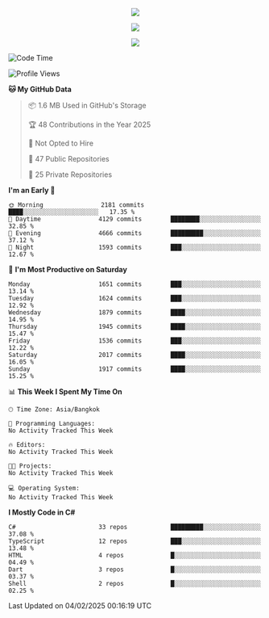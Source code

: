<p align="center">
  <a href="say-hi.gif"> 
    <img align="center" src="say-hi.gif"/>
  </a>
</p>
<p align="center">
  <a href="https://github.com/htthinh1999">
    <img align="center" src="https://github-readme-stats-kappa-pink.vercel.app/api?username=htthinh1999&show_icons=true&count_private=true&theme=dracula"/>
  </a>
</p>
<p align="center">
  <a href="https://github.com/htthinh1999">
    <img src="https://github-readme-stats-kappa-pink.vercel.app/api/top-langs/?username=htthinh1999&layout=compact&langs_count=6&count_private=true&hide=tsql,hlsl,glsl,shaderlab&theme=dracula"/>
  </a>
</p>

<!--START_SECTION:waka-->
![Code Time](http://img.shields.io/badge/Code%20Time-0%20secs-blue)

![Profile Views](http://img.shields.io/badge/Profile%20Views-0-blue)

**🐱 My GitHub Data** 

> 📦 1.6 MB Used in GitHub's Storage 
 > 
> 🏆 48 Contributions in the Year 2025
 > 
> 🚫 Not Opted to Hire
 > 
> 📜 47 Public Repositories 
 > 
> 🔑 25 Private Repositories 
 > 
**I'm an Early 🐤** 

```text
🌞 Morning                2181 commits        ████░░░░░░░░░░░░░░░░░░░░░   17.35 % 
🌆 Daytime                4129 commits        ████████░░░░░░░░░░░░░░░░░   32.85 % 
🌃 Evening                4666 commits        █████████░░░░░░░░░░░░░░░░   37.12 % 
🌙 Night                  1593 commits        ███░░░░░░░░░░░░░░░░░░░░░░   12.67 % 
```
📅 **I'm Most Productive on Saturday** 

```text
Monday                   1651 commits        ███░░░░░░░░░░░░░░░░░░░░░░   13.14 % 
Tuesday                  1624 commits        ███░░░░░░░░░░░░░░░░░░░░░░   12.92 % 
Wednesday                1879 commits        ████░░░░░░░░░░░░░░░░░░░░░   14.95 % 
Thursday                 1945 commits        ████░░░░░░░░░░░░░░░░░░░░░   15.47 % 
Friday                   1536 commits        ███░░░░░░░░░░░░░░░░░░░░░░   12.22 % 
Saturday                 2017 commits        ████░░░░░░░░░░░░░░░░░░░░░   16.05 % 
Sunday                   1917 commits        ████░░░░░░░░░░░░░░░░░░░░░   15.25 % 
```


📊 **This Week I Spent My Time On** 

```text
🕑︎ Time Zone: Asia/Bangkok

💬 Programming Languages: 
No Activity Tracked This Week

🔥 Editors: 
No Activity Tracked This Week

🐱‍💻 Projects: 
No Activity Tracked This Week

💻 Operating System: 
No Activity Tracked This Week
```

**I Mostly Code in C#** 

```text
C#                       33 repos            █████████░░░░░░░░░░░░░░░░   37.08 % 
TypeScript               12 repos            ███░░░░░░░░░░░░░░░░░░░░░░   13.48 % 
HTML                     4 repos             █░░░░░░░░░░░░░░░░░░░░░░░░   04.49 % 
Dart                     3 repos             █░░░░░░░░░░░░░░░░░░░░░░░░   03.37 % 
Shell                    2 repos             █░░░░░░░░░░░░░░░░░░░░░░░░   02.25 % 
```




 Last Updated on 04/02/2025 00:16:19 UTC
<!--END_SECTION:waka-->

